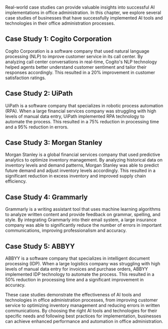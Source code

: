 

Real-world case studies can provide valuable insights into successful AI implementations in office administration. In this chapter, we explore several case studies of businesses that have successfully implemented AI tools and technologies in their office administration processes.

Case Study 1: Cogito Corporation
--------------------------------

Cogito Corporation is a software company that used natural language processing (NLP) to improve customer service in its call center. By analyzing call center conversations in real-time, Cogito's NLP technology helped agents better understand customer sentiment and tailor their responses accordingly. This resulted in a 20% improvement in customer satisfaction ratings.

Case Study 2: UiPath
--------------------

UiPath is a software company that specializes in robotic process automation (RPA). When a large financial services company was struggling with high levels of manual data entry, UiPath implemented RPA technology to automate the process. This resulted in a 75% reduction in processing time and a 95% reduction in errors.

Case Study 3: Morgan Stanley
----------------------------

Morgan Stanley is a global financial services company that used predictive analytics to optimize inventory management. By analyzing historical data on inventory levels and demand patterns, Morgan Stanley was able to predict future demand and adjust inventory levels accordingly. This resulted in a significant reduction in excess inventory and improved supply chain efficiency.

Case Study 4: Grammarly
-----------------------

Grammarly is a writing assistant tool that uses machine learning algorithms to analyze written content and provide feedback on grammar, spelling, and style. By integrating Grammarly into their email system, a large insurance company was able to significantly reduce the number of errors in important communications, improving professionalism and accuracy.

Case Study 5: ABBYY
-------------------

ABBYY is a software company that specializes in intelligent document processing (IDP). When a large logistics company was struggling with high levels of manual data entry for invoices and purchase orders, ABBYY implemented IDP technology to automate the process. This resulted in a 50% reduction in processing time and a significant improvement in accuracy.

These case studies demonstrate the effectiveness of AI tools and technologies in office administration processes, from improving customer service to optimizing inventory management and reducing errors in written communications. By choosing the right AI tools and technologies for their specific needs and following best practices for implementation, businesses can achieve enhanced performance and automation in office administration.
